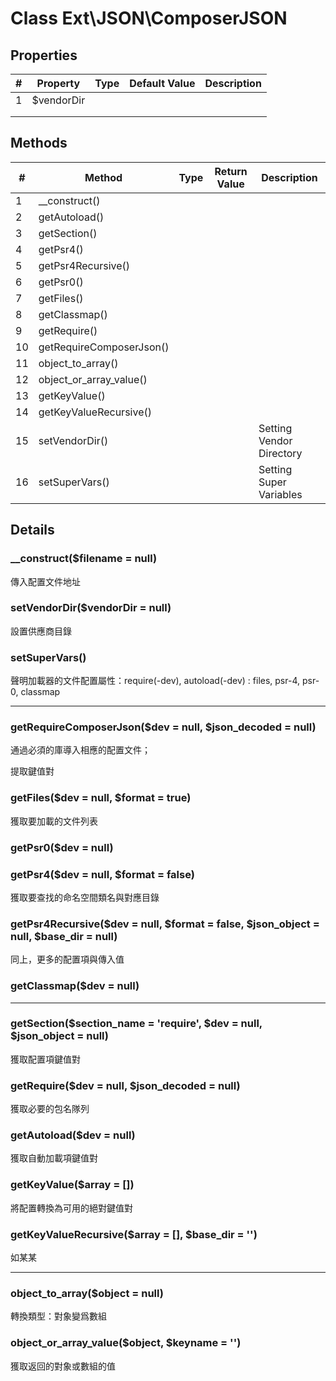 # Class Ext\JSON\ComposerJSON



## Properties

| #    | Property   | Type | Default Value | Description |
| ---- | ---------- | ---- | ------------- | ----------- |
| 1    | $vendorDir |      |               |             |
|      |            |      |               |             |
|      |            |      |               |             |



## Methods

| #    | Method                   | Type | Return Value | Description              |
| ---- | ------------------------ | ---- | ------------ | ------------------------ |
| 1    | __construct()            |      |              |                          |
| 2    | getAutoload()            |      |              |                          |
| 3    | getSection()             |      |              |                          |
| 4    | getPsr4()                |      |              |                          |
| 5    | getPsr4Recursive()       |      |              |                          |
| 6    | getPsr0()                |      |              |                          |
| 7    | getFiles()               |      |              |                          |
| 8    | getClassmap()            |      |              |                          |
| 9    | getRequire()             |      |              |                          |
| 10   | getRequireComposerJson() |      |              |                          |
| 11   | object_to_array()        |      |              |                          |
| 12   | object_or_array_value()  |      |              |                          |
| 13   | getKeyValue()            |      |              |                          |
| 14   | getKeyValueRecursive()   |      |              |                          |
| 15   | setVendorDir()           |      |              | Setting Vendor Directory |
| 16   | setSuperVars()           |      |              | Setting Super Variables  |



## Details

### __construct($filename = null)

傳入配置文件地址



### setVendorDir($vendorDir = null)

設置供應商目錄



### setSuperVars()

聲明加載器的文件配置屬性：require(-dev), autoload(-dev) : files, psr-4, psr-0, classmap



---



### getRequireComposerJson($dev = null, $json_decoded = null)

通過必須的庫導入相應的配置文件；

提取鍵值對



### getFiles($dev = null, $format = true)

獲取要加載的文件列表



### getPsr0($dev = null)



### getPsr4($dev = null, $format = false)

獲取要查找的命名空間類名與對應目錄



### getPsr4Recursive($dev = null, $format = false, $json_object = null, $base_dir = null)

同上，更多的配置項與傳入值



### getClassmap($dev = null)



---



### getSection($section_name = 'require', $dev = null, $json_object = null)

獲取配置項鍵值對



### getRequire($dev = null, $json_decoded = null)

獲取必要的包名隊列



### getAutoload($dev = null)

獲取自動加載項鍵值對



### getKeyValue($array = [])

將配置轉換為可用的絕對鍵值對



### getKeyValueRecursive($array = [], $base_dir = '')

如某某



---



### object_to_array($object = null)

轉換類型：對象變爲數組



### object_or_array_value($object, $keyname = '')

獲取返回的對象或數組的值